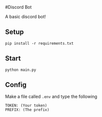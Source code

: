 #Discord Bot

A basic discord bot!

## Setup
`pip install -r requirements.txt`

## Start
`python main.py`

## Config
Make a file called `.env` and type the following
```
TOKEN: (Your token)
PREFIX: (The prefix)
```



